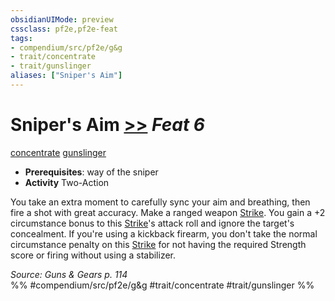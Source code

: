 ```yaml
---
obsidianUIMode: preview
cssclass: pf2e,pf2e-feat
tags:
- compendium/src/pf2e/g&g
- trait/concentrate
- trait/gunslinger
aliases: ["Sniper's Aim"]
---
```

# Sniper's Aim  [>>](../../Rules/core-rulebook/chapter-9-playing-the-game.md#Actions "Two-Action") *Feat 6*  
[concentrate](../../Rules/traits/concentrate.md)  [gunslinger](../../Rules/traits/gunslinger-g-g.md)  

- **Prerequisites**: way of the sniper
- **Activity** Two-Action

You take an extra moment to carefully sync your aim and breathing, then fire a shot with great accuracy. Make a ranged weapon [Strike](../../Rules/actions/strike.md). You gain a +2 circumstance bonus to this [Strike](../../Rules/actions/strike.md)'s attack roll and ignore the target's concealment. If you're using a kickback firearm, you don't take the normal circumstance penalty on this [Strike](../../Rules/actions/strike.md) for not having the required Strength score or firing without using a stabilizer.

*Source: Guns & Gears p. 114*  
%% #compendium/src/pf2e/g&g #trait/concentrate #trait/gunslinger %%